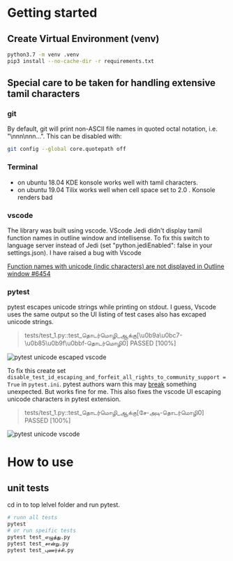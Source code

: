 # Getting started

## Create Virtual Environment (venv)
```bash
python3.7 -m venv .venv
pip3 install --no-cache-dir -r requirements.txt
```

## Special care to be taken for handling extensive tamil characters
### git
By default, git will print non-ASCII file names in quoted octal notation, i.e. "\nnn\nnn...". This can be disabled with:

```bash
git config --global core.quotepath off
```

### Terminal
* on ubuntu 18.04 KDE konsole works well with tamil characters.
* on ubuntu 19.04 Tilix works well when cell space set to 2.0 . Konsole renders bad

### vscode
The library was built using vscode. VScode Jedi didn't display tamil function names in outline window and intellisense. To fix this switch to language server instead of Jedi (set "python.jediEnabled": false in your settings.json). I have raised a bug with Vscode  

 [Function names with unicode (indic characters) are not displayed in Outline window #6454](https://github.com/microsoft/vscode-python/issues/6454)
 
### pytest
pytest escapes unicode strings while printing on stdout. I guess, Vscode uses the same output so the UI listing of test cases also has excaped unicode strings.

> tests/test_1.py::test_தொடர்மொழி_ஆக்கு[\u0b9a\u0bc7-\u0b85\u0b9f\u0bbf-தொடர்மொழி0] PASSED                 [100%]

![pytest unicode escaped vscode](https://user-images.githubusercontent.com/5801636/64475939-b2706f00-d1a6-11e9-8c74-e3834b2bcbd6.png)

To fix this create set `disable_test_id_escaping_and_forfeit_all_rights_to_community_support = True` in `pytest.ini`. pytest authors warn this may [break](https://github.com/pytest-dev/pytest/issues/5286) something unexpected. But works fine for me. This also fixes the vscode UI escaping unicode characters in pytest extension.

>tests/test_1.py::test_தொடர்மொழி_ஆக்கு[சே-அடி-தொடர்மொழி0] PASSED                                          [100%]

![pytest unicode vscode](https://user-images.githubusercontent.com/5801636/64476031-b2bd3a00-d1a7-11e9-89e5-3623709bee51.png)



# How to use
## unit tests
cd in to top lelvel folder and run pytest. 
```bash
# runn all tests
pytest
# or run speific tests 
pytest test_எழுத்து.py  
pytest test_சான்று.py
pytest test_புணர்ச்சி.py
```
